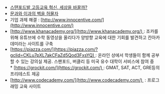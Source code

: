 * [스탠포드발 고등교육 혁신, 세상을 바꿀까?](http://venturesquare.net/2282)
* [문과와 이과의 벽을 허물자](http://weekly.khan.co.kr/khnm.html?mode=view&code=116&artid=201406241120351&pt=nv)
* 기업 과제 해결 :  [http://www.innocentive.com/](http://www.innocentive.com/)
* [http://www.khanacademy.org/](http://www.khanacademy.org/) : 조카를 위해 유튜브에 수학 동영상을 올리다가 양방향 교육에 대한 기회를 발견하고 칸아카데미라는 사이트를 구축
* [https://piazza.com/](https://piazza.com/?gclid=CKLu7pXL7akCFaZd5Qod3FxsYQ) : 온라인 상에서 학생들이 함께 공부할 수 있는 강의실 제공. 스팬포드, 버클리 등 미국 유수 대학이 서비스에 참여 중
* [https://grockit.com/](https://grockit.com/) : GMAT, SAT, ACT, GRE등의 프리테스트 제공
* [http://www.codecademy.com/](http://www.codecademy.com/)  : 프로그래밍 교육 사이트

